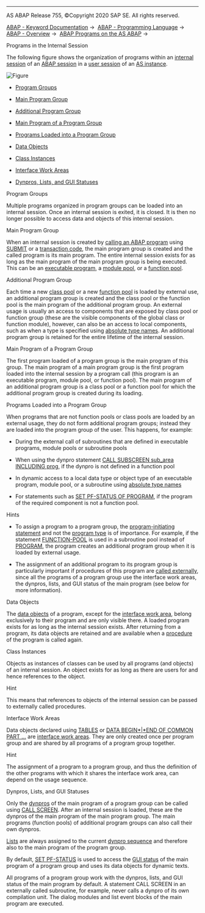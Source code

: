  

* * *

AS ABAP Release 755, ©Copyright 2020 SAP SE. All rights reserved.

[ABAP - Keyword Documentation](https://help.sap.com/doc/abapdocu_755_index_htm/7.55/en-US/abenabap.htm) →  [ABAP - Programming Language](https://help.sap.com/doc/abapdocu_755_index_htm/7.55/en-US/abenabap_reference.htm) →  [ABAP - Overview](https://help.sap.com/doc/abapdocu_755_index_htm/7.55/en-US/abenabap_oview.htm) →  [ABAP Programs on the AS ABAP](https://help.sap.com/doc/abapdocu_755_index_htm/7.55/en-US/abenorganization_of_modules.htm) → 

Programs in the Internal Session

The following figure shows the organization of programs within an [internal session](https://help.sap.com/doc/abapdocu_755_index_htm/7.55/en-US/abeninternal_session_glosry.htm "Glossary Entry") of an [ABAP session](https://help.sap.com/doc/abapdocu_755_index_htm/7.55/en-US/abenabap_session_glosry.htm "Glossary Entry") in a [user session](https://help.sap.com/doc/abapdocu_755_index_htm/7.55/en-US/abenuser_session_glosry.htm "Glossary Entry") of an [AS instance](https://help.sap.com/doc/abapdocu_755_index_htm/7.55/en-US/abenapplication_server_glosry.htm "Glossary Entry").

![Figure](abdoc_memory2.gif)

-   [Program Groups](#@@ITOC@@ABENINTERNAL_SESSION_1)

-   [Main Program Group](#@@ITOC@@ABENINTERNAL_SESSION_2)

-   [Additional Program Group](#@@ITOC@@ABENINTERNAL_SESSION_3)

-   [Main Program of a Program Group](#@@ITOC@@ABENINTERNAL_SESSION_4)

-   [Programs Loaded into a Program Group](#@@ITOC@@ABENINTERNAL_SESSION_5)

-   [Data Objects](#@@ITOC@@ABENINTERNAL_SESSION_6)

-   [Class Instances](#@@ITOC@@ABENINTERNAL_SESSION_7)

-   [Interface Work Areas](#@@ITOC@@ABENINTERNAL_SESSION_8)

-   [Dynpros, Lists, and GUI Statuses](#@@ITOC@@ABENINTERNAL_SESSION_9)

Program Groups

Multiple programs organized in program groups can be loaded into an internal session. Once an internal session is exited, it is closed. It is then no longer possible to access data and objects of this internal session.

Main Program Group

When an internal session is created by [calling an ABAP program](https://help.sap.com/doc/abapdocu_755_index_htm/7.55/en-US/abenabap_program_call.htm) using [SUBMIT](https://help.sap.com/doc/abapdocu_755_index_htm/7.55/en-US/abapsubmit.htm) or a [transaction code](https://help.sap.com/doc/abapdocu_755_index_htm/7.55/en-US/abentransaction_code_glosry.htm "Glossary Entry"), the main program group is created and the called program is its main program. The entire internal session exists for as long as the main program of the main program group is being executed. This can be an [executable program](https://help.sap.com/doc/abapdocu_755_index_htm/7.55/en-US/abenexecutable_program_glosry.htm "Glossary Entry"), a [module pool](https://help.sap.com/doc/abapdocu_755_index_htm/7.55/en-US/abenmodul_pool_glosry.htm "Glossary Entry"), or a [function pool](https://help.sap.com/doc/abapdocu_755_index_htm/7.55/en-US/abenfunction_pool_glosry.htm "Glossary Entry").

Additional Program Group

Each time a new [class pool](https://help.sap.com/doc/abapdocu_755_index_htm/7.55/en-US/abenclass_pool_glosry.htm "Glossary Entry") or a new [function pool](https://help.sap.com/doc/abapdocu_755_index_htm/7.55/en-US/abenfunction_pool_glosry.htm "Glossary Entry") is loaded by external use, an additional program group is created and the class pool or the function pool is the main program of the additional program group. An external usage is usually an access to components that are exposed by class pool or function group (these are the visible components of the global class or function module), however, can also be an access to local components, such as when a type is specified using [absolute type names](https://help.sap.com/doc/abapdocu_755_index_htm/7.55/en-US/abenabsolute_typename_glosry.htm "Glossary Entry"). An additional program group is retained for the entire lifetime of the internal session.

Main Program of a Program Group

The first program loaded of a program group is the main program of this group. The main program of a main program group is the first program loaded into the internal session by a program call (this program is an executable program, module pool, or function pool). The main program of an additional program group is a class pool or a function pool for which the additional program group is created during its loading.

Programs Loaded into a Program Group

When programs that are not function pools or class pools are loaded by an external usage, they do not form additional program groups; instead they are loaded into the program group of the user. This happens, for example:

-   During the external call of subroutines that are defined in executable programs, module pools or subroutine pools

-   When using the dynpro statement [CALL SUBSCREEN sub\_area INCLUDING prog](https://help.sap.com/doc/abapdocu_755_index_htm/7.55/en-US/dynpcall.htm), if the dynpro is not defined in a function pool

-   In dynamic access to a local data type or object type of an executable program, module pool, or a subroutine using [absolute type names](https://help.sap.com/doc/abapdocu_755_index_htm/7.55/en-US/abenabsolute_typename_glosry.htm "Glossary Entry")

-   For statements such as [SET PF-STATUS OF PROGRAM](https://help.sap.com/doc/abapdocu_755_index_htm/7.55/en-US/abapset_pf-status_dynpro.htm), if the program of the required component is not a function pool.

Hints

-   To assign a program to a program group, the [program-initiating statement](https://help.sap.com/doc/abapdocu_755_index_htm/7.55/en-US/abenprogram_init_statement_glosry.htm "Glossary Entry") and not the [program type](https://help.sap.com/doc/abapdocu_755_index_htm/7.55/en-US/abenprogram_type_glosry.htm "Glossary Entry") is of importance. For example, if the statement [FUNCTION-POOL](https://help.sap.com/doc/abapdocu_755_index_htm/7.55/en-US/abapfunction-pool.htm) is used in a subroutine pool instead of [PROGRAM](https://help.sap.com/doc/abapdocu_755_index_htm/7.55/en-US/abapprogram.htm), the program creates an additional program group when it is loaded by external usage.

-   The assignment of an additional program to its program group is particularly important if procedures of this program are [called externally](https://help.sap.com/doc/abapdocu_755_index_htm/7.55/en-US/abenprogram_groups.htm), since all the programs of a program group use the interface work areas, the dynpros, lists, and GUI status of the main program (see below for more information).

Data Objects

The [data objects](https://help.sap.com/doc/abapdocu_755_index_htm/7.55/en-US/abendata_object_glosry.htm "Glossary Entry") of a program, except for the [interface work area](https://help.sap.com/doc/abapdocu_755_index_htm/7.55/en-US/abeninterface_work_area_glosry.htm "Glossary Entry"), belong exclusively to their program and are only visible there. A loaded program exists for as long as the internal session exists. After returning from a program, its data objects are retained and are available when a [procedure](https://help.sap.com/doc/abapdocu_755_index_htm/7.55/en-US/abenprocedure_glosry.htm "Glossary Entry") of the program is called again.

Class Instances

Objects as instances of classes can be used by all programs (and objects) of an internal session. An object exists for as long as there are users for and hence references to the object.

Hint

This means that references to objects of the internal session can be passed to externally called procedures.

Interface Work Areas

Data objects declared using [TABLES](https://help.sap.com/doc/abapdocu_755_index_htm/7.55/en-US/abaptables.htm) or [DATA BEGIN*|*END OF COMMON PART ...](https://help.sap.com/doc/abapdocu_755_index_htm/7.55/en-US/abapdata_common.htm) are [interface work areas](https://help.sap.com/doc/abapdocu_755_index_htm/7.55/en-US/abeninterface_work_area_glosry.htm "Glossary Entry"). They are only created once per program group and are shared by all programs of a program group together.

Hint

The assignment of a program to a program group, and thus the definition of the other programs with which it shares the interface work area, can depend on the usage sequence.

Dynpros, Lists, and GUI Statuses

Only the [dynpros](https://help.sap.com/doc/abapdocu_755_index_htm/7.55/en-US/abendynpro_glosry.htm "Glossary Entry") of the main program of a program group can be called using [CALL SCREEN](https://help.sap.com/doc/abapdocu_755_index_htm/7.55/en-US/abapcall_screen.htm). After an internal session is loaded, these are the dynpros of the main program of the main program group. The main programs (function pools) of additional program groups can also call their own dynpros.

[Lists](https://help.sap.com/doc/abapdocu_755_index_htm/7.55/en-US/abenlist_glosry.htm "Glossary Entry") are always assigned to the current [dynpro sequence](https://help.sap.com/doc/abapdocu_755_index_htm/7.55/en-US/abendynpro_sequence_glosry.htm "Glossary Entry") and therefore also to the main program of the program group.

By default, [SET PF-STATUS](https://help.sap.com/doc/abapdocu_755_index_htm/7.55/en-US/abapset_pf-status_dynpro.htm) is used to access the [GUI status](https://help.sap.com/doc/abapdocu_755_index_htm/7.55/en-US/abengui_status_glosry.htm "Glossary Entry") of the main program of a program group and uses its data objects for dynamic texts.

All programs of a program group work with the dynpros, lists, and GUI status of the main program by default. A statement CALL SCREEN in an externally called subroutine, for example, never calls a dynpro of its own compilation unit. The dialog modules and list event blocks of the main program are executed.